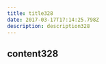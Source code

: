 ```yaml
---
title: title328
date: 2017-03-17T17:14:25.798Z
description: description328
---
```


## content328
  
